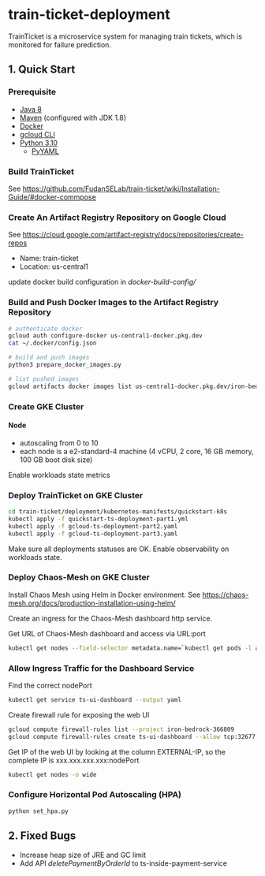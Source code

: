 # train-ticket-deployment
TrainTicket is a microservice system for managing train tickets, which is monitored for failure prediction.

## 1. Quick Start

### Prerequisite
- [Java 8](https://www.java.com/en/download/)
- [Maven](https://maven.apache.org/download.cgi) (configured with JDK 1.8)
- [Docker](https://docs.docker.com/engine/install/)
- [gcloud CLI](https://cloud.google.com/sdk/docs/install-sdk)
- [Python 3.10](https://www.python.org/downloads/)
    - [PyYAML](https://pypi.org/project/PyYAML/)

### Build TrainTicket
See https://github.com/FudanSELab/train-ticket/wiki/Installation-Guide/#docker-commpose

### Create An Artifact Registry Repository on Google Cloud
See https://cloud.google.com/artifact-registry/docs/repositories/create-repos

- Name: train-ticket
- Location: us-central1

update docker build configuration in *docker-build-config/*

### Build and Push Docker Images to the Artifact Registry Repository

```sh
# authenticate docker
gcloud auth configure-docker us-central1-docker.pkg.dev
cat ~/.docker/config.json

# build and push images
python3 prepare_docker_images.py

# list pushed images
gcloud artifacts docker images list us-central1-docker.pkg.dev/iron-bedrock-366809/train-ticket
```

### Create GKE Cluster

#### Node
- autoscaling from 0 to 10
- each node is a e2-standard-4 machine (4 vCPU, 2 core, 16 GB memory, 100 GB boot disk size)

Enable workloads state metrics

### Deploy TrainTicket on GKE Cluster

```sh
cd train-ticket/deployment/kubernetes-manifests/quickstart-k8s
kubectl apply -f quickstart-ts-deployment-part1.yml
kubectl apply -f gcloud-ts-deployment-part2.yaml
kubectl apply -f gcloud-ts-deployment-part3.yaml
```

Make sure all deployments statuses are OK.
Enable observability on workloads state.

### Deploy Chaos-Mesh on GKE Cluster

Install Chaos Mesh using Helm in Docker environment.
See https://chaos-mesh.org/docs/production-installation-using-helm/

Create an ingress for the Chaos-Mesh dashboard http service.

Get URL of Chaos-Mesh dashboard and access via URL:port
```sh
kubectl get nodes --field-selector metadata.name=`kubectl get pods -l app.kubernetes.io/component=chaos-dashboard --field-selector status.phase=Running -n chaos-mesh -o custom-columns=NODE:.spec.nodeName --no-headers` -o wide --no-headers | awk '{print $7}'
```


### Allow Ingress Traffic for the Dashboard Service

Find the correct nodePort
```sh
kubectl get service ts-ui-dashboard --output yaml
```

Create firewall rule for exposing the web UI
```sh
gcloud compute firewall-rules list --project iron-bedrock-366809
gcloud compute firewall-rules create ts-ui-dashboard --allow tcp:32677
```

Get IP of the web UI by looking at the column EXTERNAL-IP,
so the complete IP is xxx.xxx.xxx.xxx:nodePort
```sh
kubectl get nodes -o wide
```

### Configure Horizontal Pod Autoscaling (HPA)

```sh
python set_hpa.py
```

## 2. Fixed Bugs
- Increase heap size of JRE and GC limit
- Add API *deletePaymentByOrderId* to ts-inside-payment-service